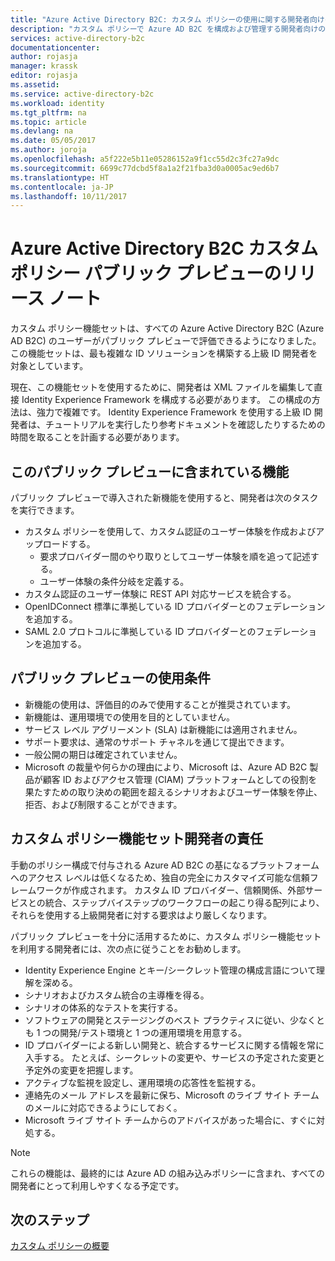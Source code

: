 ```yaml
---
title: "Azure Active Directory B2C: カスタム ポリシーの使用に関する開発者向けのメモ | Microsoft Docs"
description: "カスタム ポリシーで Azure AD B2C を構成および管理する開発者向けのメモ"
services: active-directory-b2c
documentationcenter: 
author: rojasja
manager: krassk
editor: rojasja
ms.assetid: 
ms.service: active-directory-b2c
ms.workload: identity
ms.tgt_pltfrm: na
ms.topic: article
ms.devlang: na
ms.date: 05/05/2017
ms.author: joroja
ms.openlocfilehash: a5f222e5b11e05286152a9f1cc55d2c3fc27a9dc
ms.sourcegitcommit: 6699c77dcbd5f8a1a2f21fba3d0a0005ac9ed6b7
ms.translationtype: HT
ms.contentlocale: ja-JP
ms.lasthandoff: 10/11/2017
---
```

# <a name="release-notes-for-azure-active-directory-b2c-custom-policy-public-preview"></a>Azure Active Directory B2C カスタム ポリシー パブリック プレビューのリリース ノート
カスタム ポリシー機能セットは、すべての Azure Active Directory B2C (Azure AD B2C) のユーザーがパブリック プレビューで評価できるようになりました。 この機能セットは、最も複雑な ID ソリューションを構築する上級 ID 開発者を対象としています。  

現在、この機能セットを使用するために、開発者は XML ファイルを編集して直接 Identity Experience Framework を構成する必要があります。 この構成の方法は、強力で複雑です。 Identity Experience Framework を使用する上級 ID 開発者は、チュートリアルを実行したり参考ドキュメントを確認したりするための時間を取ることを計画する必要があります。 

## <a name="features-included-in-this-public-preview"></a>このパブリック プレビューに含まれている機能
パブリック プレビューで導入された新機能を使用すると、開発者は次のタスクを実行できます。<br>

* カスタム ポリシーを使用して、カスタム認証のユーザー体験を作成およびアップロードする。 
   * 要求プロバイダー間のやり取りとしてユーザー体験を順を追って記述する。 
   * ユーザー体験の条件分岐を定義する。 
* カスタム認証のユーザー体験に REST API 対応サービスを統合する。  
* OpenIDConnect 標準に準拠している ID プロバイダーとのフェデレーションを追加する。 <br>
* SAML 2.0 プロトコルに準拠している ID プロバイダーとのフェデレーションを追加する。 

## <a name="terms-of-the-public-preview"></a>パブリック プレビューの使用条件

* 新機能の使用は、評価目的のみで使用することが推奨されています。<br>
* 新機能は、運用環境での使用を目的としていません。<br>
* サービス レベル アグリーメント (SLA) は新機能には適用されません。 <br>
* サポート要求は、通常のサポート チャネルを通じて提出できます。 <br>
* 一般公開の期日は確定されていません。<br>
* Microsoft の裁量や何らかの理由により、Microsoft は、Azure AD B2C 製品が顧客 ID およびアクセス管理 (CIAM) プラットフォームとしての役割を果たすための取り決めの範囲を超えるシナリオおよびユーザー体験を停止、拒否、および制限することができます。

## <a name="responsibilities-of-custom-policy-feature-set-developers"></a>カスタム ポリシー機能セット開発者の責任
手動のポリシー構成で付与される Azure AD B2C の基になるプラットフォームへのアクセス レベルは低くなるため、独自の完全にカスタマイズ可能な信頼フレームワークが作成されます。 カスタム ID プロバイダー、信頼関係、外部サービスとの統合、ステップバイステップのワークフローの起こり得る配列により、それらを使用する上級開発者に対する要求はより厳しくなります。

パブリック プレビューを十分に活用するために、カスタム ポリシー機能セットを利用する開発者には、次の点に従うことをお勧めします。
* Identity Experience Engine とキー/シークレット管理の構成言語について理解を深める。
* シナリオおよびカスタム統合の主導権を得る。
* シナリオの体系的なテストを実行する。
* ソフトウェアの開発とステージングのベスト プラクティスに従い、少なくとも 1 つの開発/テスト環境と 1 つの運用環境を用意する。
* ID プロバイダーによる新しい開発と、統合するサービスに関する情報を常に入手する。 たとえば、シークレットの変更や、サービスの予定された変更と予定外の変更を把握します。
* アクティブな監視を設定し、運用環境の応答性を監視する。
* 連絡先のメール アドレスを最新に保ち、Microsoft のライブ サイト チームのメールに対応できるようにしておく。
* Microsoft ライブ サイト チームからのアドバイスがあった場合に、すぐに対処する。 


>[!NOTE]
>これらの機能は、最終的には Azure AD の組み込みポリシーに含まれ、すべての開発者にとって利用しやすくなる予定です。

## <a name="next-steps"></a>次のステップ
[カスタム ポリシーの概要](active-directory-b2c-get-started-custom.md)
